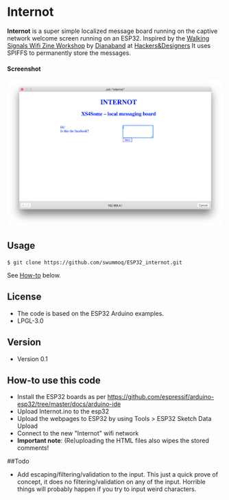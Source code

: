Internot
======
**Internot** is a super simple localized message board running on the captive network welcome screen running on an ESP32.
Inspired by the [Walking Signals Wifi Zine Workshop](https://hackersanddesigners.nl/s/Events/p/Walking_Signals_Wifi_Zine_Workshop) by [Dianaband](https://github.com/dianaband) at [Hackers&Designers](https://hackersanddesigners.nl/)
It uses SPIFFS to permanently store the messages.

#### Screenshot
![screenshot of internot](screenshot.png "screenshot")

## Usage
```
$ git clone https://github.com/swummoq/ESP32_internot.git
```
See [How-to](#how-to-use-this-code) below.

## License
* The code is based on the ESP32 Arduino examples.
* LPGL-3.0

## Version
* Version 0.1

## How-to use this code
* Install the ESP32 boards as per https://github.com/espressif/arduino-esp32/tree/master/docs/arduino-ide
* Upload Internot.ino to the esp32
* Upload the webpages to ESP32 by using Tools > ESP32 Sketch Data Upload
* Connect to the new "Internot" wifi network
* **Important note**: (Re)uploading the HTML files also wipes the stored comments!

##Todo
* Add escaping/filtering/validation to the input. This just a quick prove of concept, it does no filtering/validation on any of the input. Horrible things will probably happen if you try to input weird characters. 
